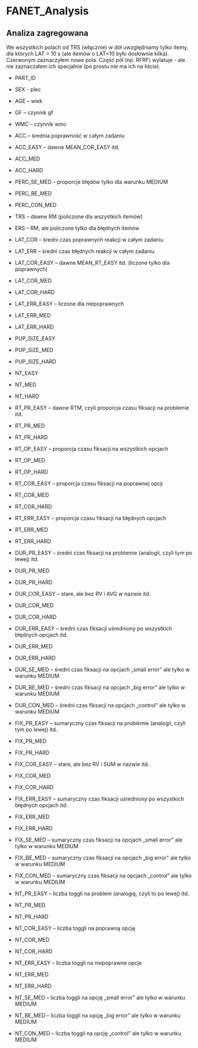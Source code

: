 # FANET_Analysis

## Analiza zagregowana
We wszystkich polach od TRS (włącznie) w dół uwzględniamy tylko itemy, dla których LAT &gt; 10 s (ale
itemów o LAT&lt;10 było dosłownie kilka). Czerwonym zaznaczyłem nowe pola. Część pól (np. RFRF)
wylatuje - ale nie zaznaczałem ich specjalnie (po prostu nie ma ich na liście).

* PART_ID
* SEX - plec
* AGE – wiek
* GF – czynnik gf
* WMC – czynnik wmc
* ACC – średnia poprawność w całym zadaniu
* ACC_EASY – dawne MEAN_COR_EASY itd.
* ACC_MED
* ACC_HARD
* PERC_SE_MED – proporcje błędów tylko dla warunku MEDIUM
* PERC_BE_MED
* PERC_CON_MED
* TRS – dawne RM (policzone dla wszystkich itemów)
* ERS – RM, ale policzone tylko dla błędnych itemów
* LAT_COR – średni czas poprawnych reakcji w całym zadaniu
* LAT_ERR – średni czas błędnych reakcji w całym zadaniu
* LAT_COR_EASY – dawne MEAN_RT_EASY itd. (liczone tylko dla poprawnych)
* LAT_COR_MED
* LAT_COR_HARD
* LAT_ERR_EASY – liczone dla niepoprawnych
* LAT_ERR_MED
* LAT_ERR_HARD
* PUP_SIZE_EASY
* PUP_SIZE_MED
* PUP_SIZE_HARD
* NT_EASY
* NT_MED
* NT_HARD
* RT_PR_EASY – dawne RTM, czyli proporcja czasu fiksacji na problemie itd.
* RT_PR_MED
* RT_PR_HARD
* RT_OP_EASY – proporcja czasu fiksacji na wszystkich opcjach
* RT_OP_MED
* RT_OP_HARD
* RT_COR_EASY – proporcja czasu fiksacji na poprawnej opcji
* RT_COR_MED
* RT_COR_HARD
* RT_ERR_EASY – proporcja czasu fiksacji na błędnych opcjach
* RT_ERR_MED
* RT_ERR_HARD
* DUR_PR_EASY – średni czas fiksacji na problemie (analogii, czyli tym po lewej) itd.
* DUR_PR_MED
* DUR_PR_HARD
* DUR_COR_EASY – stare, ale bez RV i AVG w nazwie itd.
* DUR_COR_MED
* DUR_COR_HARD
* DUR_ERR_EASY – średni czas fiksacji uśredniony po wszystkich błędnych opcjach itd.

* DUR_ERR_MED
* DUR_ERR_HARD
* DUR_SE_MED – średni czas fiksacji na opcjach „small error” ale tylko w warunku MEDIUM
* DUR_BE_MED – średni czas fiksacji na opcjach „big error” ale tylko w warunku MEDIUM
* DUR_CON_MED – średni czas fiksacji na opcjach „control” ale tylko w warunku MEDIUM
* FIX_PR_EASY – sumaryczny czas fiksacji na problemie (analogii, czyli tym po lewej) itd.
* FIX_PR_MED
* FIX_PR_HARD
* FIX_COR_EASY – stare, ale bez RV i SUM w nazwie itd.
* FIX_COR_MED
* FIX_COR_HARD
* FIX_ERR_EASY – sumaryczny czas fiksacji uśredniony po wszystkich błędnych opcjach itd.
* FIX_ERR_MED
* FIX_ERR_HARD
* FIX_SE_MED – sumaryczny czas fiksacji na opcjach „small error” ale tylko w warunku MEDIUM
* FIX_BE_MED – sumaryczny czas fiksacji na opcjach „big error” ale tylko w warunku MEDIUM
* FIX_CON_MED – sumaryczny czas fiksacji na opcjach „control” ale tylko w warunku MEDIUM
* NT_PR_EASY – liczba toggli na problem (analogię, czyli to po lewej) itd.
* NT_PR_MED
* NT_PR_HARD
* NT_COR_EASY – liczba toggli na poprawną opcję
* NT_COR_MED
* NT_COR_HARD
* NT_ERR_EASY – liczba toggli na niepoprawne opcje
* NT_ERR_MED
* NT_ERR_HARD
* NT_SE_MED – liczba toggli na opcję „small error” ale tylko w warunku MEDIUM
* NT_BE_MED – liczba toggli na opcję „big error” ale tylko w warunku MEDIUM
* NT_CON_MED – liczba toggli na opcję „control” ale tylko w warunku MEDIUM
